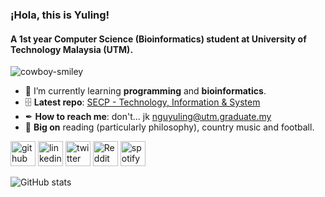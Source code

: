 ### ¡Hola, this is Yuling!
#### A 1st year **Computer Science (Bioinformatics)** student at **University of Technology Malaysia (UTM)**.


![cowboy-smiley](https://github.com/nguyuling/nguyuling/assets/150541276/739c5d9b-5317-452c-a651-12ee3f4d93c0)


- 👣 I’m currently learning **programming** and **bioinformatics**. 
- 🗄️ **Latest repo**: [SECP - Technology, Information & System](https://github.com/nguyuling/SECP1513-Assignment)
- ✒ **How to reach me**: don't... jk nguyuling@utm.graduate.my
- 🖤 **Big on** reading (particularly philosophy), country music and football.


[<img src='https://cdn.jsdelivr.net/npm/simple-icons@3.0.1/icons/github.svg' alt='github' height='40'>](https://github.com/nguyuling)  [<img src='https://cdn.jsdelivr.net/npm/simple-icons@3.0.1/icons/linkedin.svg' alt='linkedin' height='40'>](https://www.linkedin.com/in/nguyuling/)  [<img src='https://cdn.jsdelivr.net/npm/simple-icons@3.0.1/icons/twitter.svg' alt='twitter' height='40'>](https://twitter.com/nguyuling)  [<img src='https://cdn.jsdelivr.net/npm/simple-icons@3.0.1/icons/reddit.svg' alt='Reddit' height='40'>](https://www.reddit.com/user/yulingngu)  [<img src='https://cdn.jsdelivr.net/npm/simple-icons@3.0.1/icons/spotify.svg' alt='spotify' height='40'>](https://open.spotify.com/playlist/4liungGWkFPWNp071NkAbl?si=ujCt3Gb2RAOB3QQt8ri4Ng&pi=a-xmYdPBE9Ry2L)  

![GitHub stats](https://github-readme-stats.vercel.app/api?username=nguyuling&show_icons=true) 
